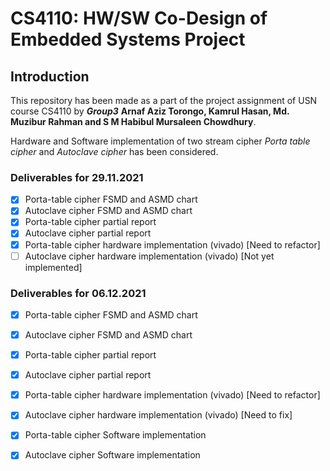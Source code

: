 # CS4110: HW/SW Co-Design of Embedded Systems Project


## Introduction
This repository has been made as a part of the project assignment of USN course CS4110 by ***Group3*** **Arnaf Aziz Torongo, Kamrul Hasan, Md. Muzibur Rahman and S M Habibul Mursaleen Chowdhury**.

Hardware and Software implementation of two stream cipher *Porta table cipher* and *Autoclave cipher* has been considered.

### Deliverables for 29.11.2021

- [x] Porta-table cipher FSMD and ASMD chart
- [x] Autoclave cipher FSMD and ASMD chart
- [x] Porta-table cipher partial report
- [x] Autoclave cipher partial report
- [x] Porta-table cipher hardware implementation (vivado) [Need to refactor]
- [ ] Autoclave cipher hardware implementation (vivado) [Not yet implemented]

### Deliverables for 06.12.2021

- [x] Porta-table cipher FSMD and ASMD chart
- [x] Autoclave cipher FSMD and ASMD chart
- [x] Porta-table cipher partial report
- [x] Autoclave cipher partial report
- [x] Porta-table cipher hardware implementation (vivado) [Need to refactor]
- [x] Autoclave cipher hardware implementation (vivado) [Need to fix]
- [x] Porta-table cipher Software implementation
- [x] Autoclave cipher Software implementation


